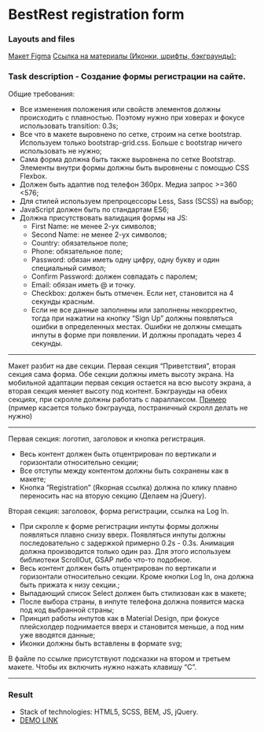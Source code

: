 # BestRest registration form
### Layouts and files
[Макет Figma](https://www.figma.com/file/SddO8xg3iJXldldSNZL080/Untitled?node-id=0%3A1)
[Ссылка на материалы (Иконки, шрифты, бэкграунды):](https://drive.google.com/file/d/1zTxlLoC3OSa57E_JycBJ9fcj_Fs6huUK/view?usp=sharing)

### Task description - Создание формы регистрации на сайте.
Общие требования:
- Все изменения положения или свойств элементов должны происходить с плавностью. Поэтому нужно при ховерах и фокусе использовать transition: 0.3s;
- Все что в макете выровнено по сетке, строим на сетке bootstrap. Используем только bootstrap-grid.css. Больше c bootstrap ничего использовать не нужно;
- Сама форма должна быть также выровнена по сетке Bootstrap. Элементы внутри формы должны быть выровнены с помощью CSS Flexbox.
- Должен быть адаптив под телефон 360px. Медиа запрос  >=360 <576;
- Для стилей используем препроцессоры Less, Sass (SCSS) на выбор;
- JavaScript должен быть по стандартам ES6;
- Должна присутствовать валидация формы на JS:
  - First Name: не менее 2-ух символов;
  - Second Name: не менее 2-ух символов;
  - Country: обязательное поле;
  - Phone: обязательное поле;
  - Password: обязан иметь одну цифру, одну букву и один специальный символ;
  - Confirm Password: должен совпадать с паролем;
  - Email: обязан иметь @ и точку.
  - Checkbox: должен быть отмечен. Если нет, становится на 4 секунды красным.
  - Если не все данные заполнены или заполнены некорректно, тогда при нажатии на кнопку “Sign Up” должны появляться ошибки в определенных местах. Ошибки не должны смещать инпуты в форме при появлении. И должны пропадать через 4 секунды.

---

Макет разбит на две секции.
Первая секция “Приветствия”, вторая секция сама форма.
Обе секции должны иметь высоту экрана. На мобильной адаптации первая секция остается на всю высоту экрана, а вторая секция меняет высоту под контент.
Бэкграунды на обеих секциях, при скролле должны работать с параллаксом. [Пример](https://alvarotrigo.com/fullPage/extensions/parallax.html#3rdPage) (пример касается только бэкграунда, постраничный скролл делать не нужно)

---

Первая секция: логотип, заголовок и кнопка регистрация.
- Весь контент должен быть отцентрирован по вертикали и горизонтали относительно секции;
- Все отступы между контентом должны быть сохранены как в макете;
- Кнопка “Registration” (Якорная ссылка) должна по клику плавно переносить нас на вторую секцию (Делаем на jQuery).

Вторая секция: заголовок, форма регистрации, ссылка на Log In.
- При скролле к форме регистрации инпуты формы должны появляться плавно снизу вверх. Появляться инпуты должны последовательно с задержкой примерно 0.2s - 0.3s. Анимация должна производится только один раз. Для этого используем библиотеки ScrollOut, GSAP либо что-то подобное.
- Весь контент должен быть отцентрирован по вертикали и горизонтали относительно секции. Кроме кнопки Log In, она должна быть прижата к низу секции.;
- Выпадающий список Select должен быть стилизован как в макете;
- После выбора страны, в инпуте телефона должна появится маска под код выбранной страны;
- Принцип работы инпутов как в Material Design, при фокусе плейсхолдер поднимается вверх и становится меньше, а под ним уже вводятся данные;
- Иконки должны быть вставлены в формате svg;

В файле по ссылке присутствуют подсказки на втором и третьем макете. Чтобы их включить нужно нажать клавишу “С”.

---

### Result
- Stack of technologies: HTML5, SCSS, BEM, JS, jQuery.
- [DEMO LINK](https://dmitry-puhliakov.github.io/BestRest/)
